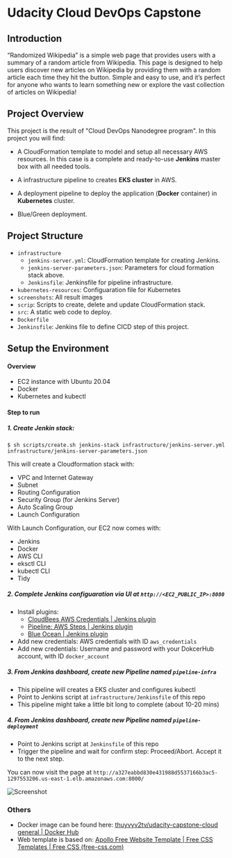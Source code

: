 # Udacity Cloud DevOps Capstone

  

## Introduction

“Randomized Wikipedia” is a simple web page that provides users with a summary of a random article from Wikipedia. This page is designed to help users discover new articles on Wikipedia by providing them with a random article each time they hit the button. Simple and easy to use, and it’s perfect for anyone who wants to learn something new or explore the vast collection of articles on Wikipedia!

  

## Project Overview

This project is the result of "Cloud DevOps Nanodegree program". In this project you will find:

* A CloudFormation template to model and setup all necessary AWS resources. In this case is a complete and ready-to-use **Jenkins** master box with all needed tools.

* A infrastructure pipeline to creates **EKS cluster** in AWS.

* A deployment pipeline to deploy the application (**Docker** container) in **Kubernetes** cluster.

* Blue/Green deployment.  

## Project Structure
* `infrastructure`
	- `jenkins-server.yml`: CloudFormation template for creating Jenkins.
	- `jenkins-server-parameters.json`: Parameters for cloud formation stack above.
	- `Jenkinsfile`: Jenkinsfile for pipeline infrastructure.
* `kubernetes-resources`: Configuaration file for Kubernetes
* `screenshots`: All result images
* `scrip`: Scripts to create, delete and update CloudFormation stack.
* `src`: A static web code to deploy.
* `Dockerfile`
* `Jenkinsfile`: Jenkins file to define CICD step of this project.

   
## Setup the Environment
 
#### Overview

* EC2 instance with Ubuntu 20.04
* Docker
* Kubernetes and kubectl

#### Step to run
##### 1. Create Jenkin stack:

```$ sh scripts/create.sh jenkins-stack infrastructure/jenkins-server.yml infrastructure/jenkins-server-parameters.json```

This will create a Cloudformation stack with:
- VPC and Internet Gateway
- Subnet
- Routing Configuration
- Security Group (for Jenkins Server)
- Auto Scaling Group
- Launch Configuration

With Launch Configuration, our EC2 now comes with:
-   Jenkins
-   Docker
-   AWS CLI
-   eksctl CLI
-   kubectl CLI
-   Tidy

##### 2. Complete Jenkins configuaration via UI at `http://<EC2_PUBLIC_IP>:8080`
- Install plugins: 
	- [CloudBees AWS Credentials | Jenkins plugin](https://plugins.jenkins.io/aws-credentials/)
	- [Pipeline: AWS Steps | Jenkins plugin](https://plugins.jenkins.io/pipeline-aws/)
	- [Blue Ocean | Jenkins plugin](https://plugins.jenkins.io/blueocean/)
- Add new credentials: AWS credentials with ID `aws_credentials`
- Add new credentials: Username and password with your DokcerHub account, with ID `docker_account`

##### 3. From Jenkins dashboard, create new Pipeline named `pipeline-infra`
- This pipeline will creates a EKS cluster and configures kubectl
- Point to Jenkins script at `infrastructure/Jenkinsfile` of this repo
- This pipeline might take a little bit long to complete (about 10-20 mins)

##### 4. From Jenkins dashboard, create new Pipeline named `pipeline-deployment`
- Point to Jenkins script at `Jenkinsfile` of this repo
- Trigger the pipeline and wait for confirm step: Proceed/Abort. Accept it to the next step.

You can now visit the page at `http://a327eabbd830e431988d5537166b3ac5-1297553206.us-east-1.elb.amazonaws.com:8000/`

![Screenshot](./screenshots/result-8-application.png)

### Others
- Docker image can be found here: [thuyvyv2tv/udacity-capstone-cloud general | Docker Hub](https://hub.docker.com/repository/docker/thuyvyv2tv/udacity-capstone-cloud/general)
- Web template is based on: [Apollo Free Website Template | Free CSS Templates | Free CSS (free-css.com)](https://www.free-css.com/free-css-templates/page289/apollo)